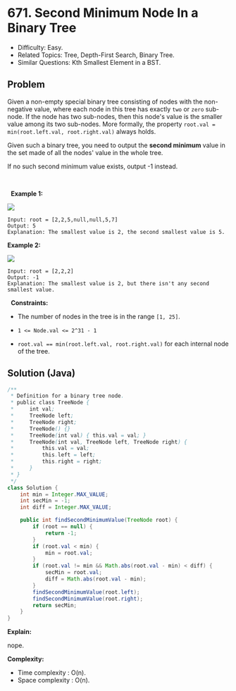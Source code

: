 # 671. Second Minimum Node In a Binary Tree

- Difficulty: Easy.
- Related Topics: Tree, Depth-First Search, Binary Tree.
- Similar Questions: Kth Smallest Element in a BST.

## Problem

Given a non-empty special binary tree consisting of nodes with the non-negative value, where each node in this tree has exactly ```two``` or ```zero``` sub-node. If the node has two sub-nodes, then this node's value is the smaller value among its two sub-nodes. More formally, the property ```root.val = min(root.left.val, root.right.val)``` always holds.

Given such a binary tree, you need to output the **second minimum** value in the set made of all the nodes' value in the whole tree.

If no such second minimum value exists, output -1 instead.

 

 
**Example 1:**

![](https://assets.leetcode.com/uploads/2020/10/15/smbt1.jpg)

```
Input: root = [2,2,5,null,null,5,7]
Output: 5
Explanation: The smallest value is 2, the second smallest value is 5.
```

**Example 2:**

![](https://assets.leetcode.com/uploads/2020/10/15/smbt2.jpg)

```
Input: root = [2,2,2]
Output: -1
Explanation: The smallest value is 2, but there isn't any second smallest value.
```

 
**Constraints:**


	
- The number of nodes in the tree is in the range ```[1, 25]```.
	
- ```1 <= Node.val <= 2^31 - 1```
	
- ```root.val == min(root.left.val, root.right.val)``` for each internal node of the tree.



## Solution (Java)

```java
/**
 * Definition for a binary tree node.
 * public class TreeNode {
 *     int val;
 *     TreeNode left;
 *     TreeNode right;
 *     TreeNode() {}
 *     TreeNode(int val) { this.val = val; }
 *     TreeNode(int val, TreeNode left, TreeNode right) {
 *         this.val = val;
 *         this.left = left;
 *         this.right = right;
 *     }
 * }
 */
class Solution {
    int min = Integer.MAX_VALUE;
    int secMin = -1;
    int diff = Integer.MAX_VALUE;

    public int findSecondMinimumValue(TreeNode root) {
        if (root == null) {
            return -1;
        }
        if (root.val < min) {
            min = root.val;
        }
        if (root.val != min && Math.abs(root.val - min) < diff) {
            secMin = root.val;
            diff = Math.abs(root.val - min);
        }
        findSecondMinimumValue(root.left);
        findSecondMinimumValue(root.right);
        return secMin;
    }
}
```

**Explain:**

nope.

**Complexity:**

* Time complexity : O(n).
* Space complexity : O(n).
